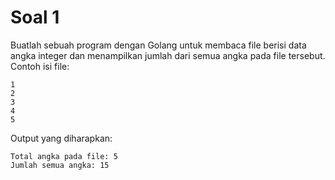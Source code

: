 # Soal 1

Buatlah sebuah program dengan Golang untuk membaca file berisi data angka integer dan menampilkan jumlah dari semua angka pada file tersebut. Contoh isi file:

```
1
2
3
4
5
```

Output yang diharapkan:

```
Total angka pada file: 5
Jumlah semua angka: 15
```